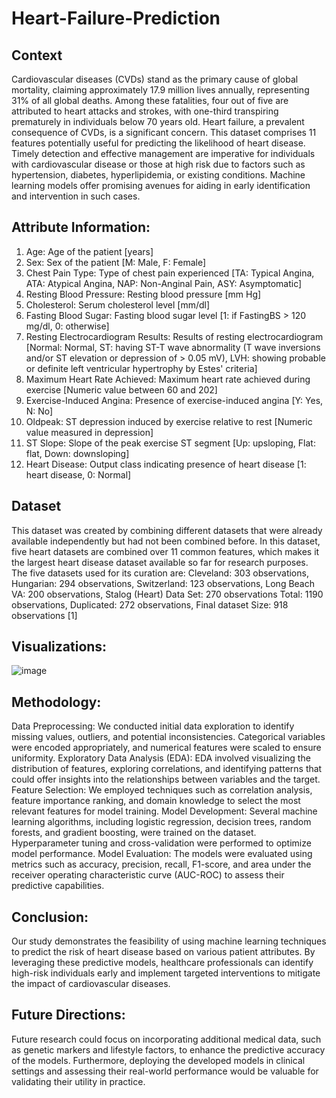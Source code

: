 # Heart-Failure-Prediction
## Context 
Cardiovascular diseases (CVDs) stand as the primary cause of global mortality, claiming approximately 17.9 million lives annually, representing 31% of all global deaths. Among these fatalities, four out of five are attributed to heart attacks and strokes, with one-third transpiring prematurely in individuals below 70 years old. Heart failure, a prevalent consequence of CVDs, is a significant concern. This dataset comprises 11 features potentially useful for predicting the likelihood of heart disease. Timely detection and effective management are imperative for individuals with cardiovascular disease or those at high risk due to factors such as hypertension, diabetes, hyperlipidemia, or existing conditions. Machine learning models offer promising avenues for aiding in early identification and intervention in such cases.
## Attribute Information:
1. Age: Age of the patient [years]
2. Sex: Sex of the patient [M: Male, F: Female]
3. Chest Pain Type: Type of chest pain experienced [TA: Typical Angina, ATA: Atypical Angina, NAP: Non-Anginal Pain, ASY: Asymptomatic]
4. Resting Blood Pressure: Resting blood pressure [mm Hg]
5. Cholesterol: Serum cholesterol level [mm/dl]
6. Fasting Blood Sugar: Fasting blood sugar level [1: if FastingBS > 120 mg/dl, 0: otherwise]
7. Resting Electrocardiogram Results: Results of resting electrocardiogram [Normal: Normal, ST: having ST-T wave abnormality (T wave inversions and/or ST elevation or depression of > 0.05 mV), LVH: showing probable or definite left ventricular hypertrophy by Estes' criteria]
8. Maximum Heart Rate Achieved: Maximum heart rate achieved during exercise [Numeric value between 60 and 202]
9. Exercise-Induced Angina: Presence of exercise-induced angina [Y: Yes, N: No]
10. Oldpeak: ST depression induced by exercise relative to rest [Numeric value measured in depression]
11. ST Slope: Slope of the peak exercise ST segment [Up: upsloping, Flat: flat, Down: downsloping]
12. Heart Disease: Output class indicating presence of heart disease [1: heart disease, 0: Normal]
## Dataset
This dataset was created by combining different datasets that were already available independently 
but had not been combined before. In this dataset, five heart datasets are combined over 11 
common features, which makes it the largest heart disease dataset available so far for research 
purposes. The five datasets used for its curation are:
Cleveland: 303 observations, Hungarian: 294 observations, Switzerland: 123 observations, Long 
Beach VA: 200 observations, Stalog (Heart) Data Set: 270 observations
Total: 1190 observations, Duplicated: 272 observations, Final dataset Size: 918 observations [1]
## Visualizations:
![image](https://github.com/shereenIbdah/Heart-Failure-Prediction/assets/108181177/709466c5-c5ca-463f-b776-54600d928fc0)
## Methodology:

Data Preprocessing: We conducted initial data exploration to identify missing values, outliers, and potential inconsistencies. Categorical variables were encoded appropriately, and numerical features were scaled to ensure uniformity.
Exploratory Data Analysis (EDA): EDA involved visualizing the distribution of features, exploring correlations, and identifying patterns that could offer insights into the relationships between variables and the target.
Feature Selection: We employed techniques such as correlation analysis, feature importance ranking, and domain knowledge to select the most relevant features for model training.
Model Development: Several machine learning algorithms, including logistic regression, decision trees, random forests, and gradient boosting, were trained on the dataset. Hyperparameter tuning and cross-validation were performed to optimize model performance.
Model Evaluation: The models were evaluated using metrics such as accuracy, precision, recall, F1-score, and area under the receiver operating characteristic curve (AUC-ROC) to assess their predictive capabilities.
## Conclusion:
Our study demonstrates the feasibility of using machine learning techniques to predict the risk of heart disease based on various patient attributes. By leveraging these predictive models, healthcare professionals can identify high-risk individuals early and implement targeted interventions to mitigate the impact of cardiovascular diseases.

## Future Directions:
Future research could focus on incorporating additional medical data, such as genetic markers and lifestyle factors, to enhance the predictive accuracy of the models. Furthermore, deploying the developed models in clinical settings and assessing their real-world performance would be valuable for validating their utility in practice.


